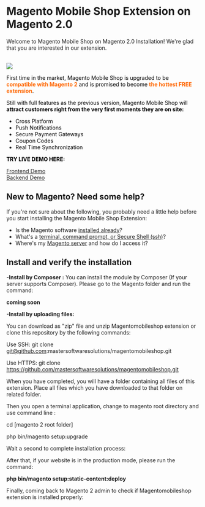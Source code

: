 # Magento Mobile Shop Extension on Magento 2.0

<p>Welcome to Magento Mobile Shop on Magento 2.0 Installation! We're glad that you are interested in our extension.</p>
</br>
<img src="https://www.magentomobileshop.com/wp-content/themes/magentomobileshopv2/images/magento_logo.png"></img>
<p><span style="color: #000000;">First time in the market, Magento Mobile Shop is upgraded to be <span style="color: #ff6600;"><strong>compatible with Magento 2</strong></span> and is promised to become <span style="color: #ff6600;"><strong>the hottest FREE extension</strong></span>.</span></p>
<p><span style="color: #000000;">Still with full features as the previous version, Magento Mobile Shop will <strong>attract customers right from the very first moments they are on site:</strong></span></p>
<ul class="short-features">
<li><span style="color: #000000;">Cross Platform</span></li>
<li><span style="color: #000000;">Push Notifications</span></li>
<li><span style="color: #000000;">Secure Payment Gateways</span></li>
<li><span style="color: #000000;">Coupon Codes</span></li>
<li><span style="color: #000000;">Real Time Synchronization</span></li>
</ul>
<p><span style="color: #000000;"><strong>TRY LIVE DEMO HERE:</strong></span></p>
<span><a href="http://magentomobileshop.com/demo-store/" target="blank"> Frontend Demo </a></span>
<br><span><a href="http://magentomobileshop.com/demo-store/admin/" target="blank"> Backend Demo </a></span></br>

<h2>New to Magento? Need some help?</h2>
If you're not sure about the following, you probably need a little help before you start installing the Magento Mobile Shop Extension:

*	Is the Magento software <a href="http://devdocs.magento.com/guides/v2.0/install-gde/basics/basics_magento-installed.html">installed already</a>?
*	What's a <a href="http://devdocs.magento.com/guides/v2.0/install-gde/basics/basics_login.html">terminal, command prompt, or Secure Shell (ssh)</a>?
*	Where's my <a href="http://devdocs.magento.com/guides/v2.0/install-gde/basics/basics_login.html">Magento server</a> and how do I access it?

<h2></h2>

<h2>Install and verify the installation</h2>

<strong>-Install by Composer :</strong> You can install the module by Composer (If your server supports Composer). Please go to the Magento folder and run the command:

<strong>coming soon</strong>

<strong>-Install by uploading files:</strong>

You can download as "zip" file and unzip Magentomobileshop extension or clone this repository by the following commands:

Use SSH: git clone git@github.com:mastersoftwaresolutions/magentomobileshop.git

Use HTTPS: git clone https://github.com/mastersoftwaresolutions/magentomobileshop.git

When you have completed, you will have a folder containing all files of this extension.
Place all files which you have downloaded to that folder on related folder.


Then you open a terminal application, change to magento root directory and use command line :

cd [magento 2 root folder]

php bin/magento setup:upgrade

Wait a second to complete installation process:

After that, if your website is in the production mode, please run the command:

<strong>php bin/magento setup:static-content:deploy</strong>

Finally, coming back to Magento 2 admin to check if Magentomobileshop extension is installed properly:



